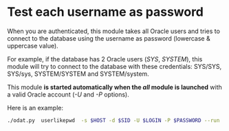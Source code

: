 # Test each username as password

When you are authenticated, this module takes all Oracle users and tries to connect to the database using the username as password (lowercase & uppercase value).

For example, if the database has 2 Oracle users (_SYS_, _SYSTEM_), this module will try to connect to the database with these credentials: SYS/SYS, SYS/sys, SYSTEM/SYSTEM and SYSTEM/system.

This module **is started automatically when the _all_ module is launched** with a valid Oracle account (_-U_ and _-P_ options).

Here is an example:
```bash
./odat.py  userlikepwd  -s $HOST -d $SID -U $LOGIN -P $PASSWORD --run
```

